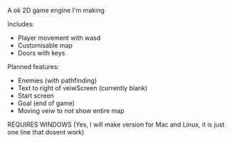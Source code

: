 A ok 2D game engine I'm making

Includes:

 - Player movement with wasd
 - Customisable map
 - Doors with keys

Planned features:

 - Enemies (with pathfinding)
 - Text to right of veiwScreen (currently blank)
 - Start screen
 - Goal (end of game)
 - Moving veiw to not show entire map

REQUIRES WINDOWS
(Yes, I will make version for Mac and Linux, it is just one line that dosent work)
